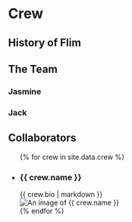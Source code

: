 # Crew

## History of Flim

## The Team

### Jasmine

### Jack

## Collaborators

<ul class="showings">
  {% for crew in site.data.crew %}
    <li class="showing">
      <div class="showing__content">
        <h3>{{ crew.name }}</h3>
        {{ crew.bio | markdown }}
      </div>
      <div class="showing__image">
        <img src="{{ crew.image }}" alt="An image of {{ crew.name }}">
      </div>
    </li>
  {% endfor %}
</ul>
